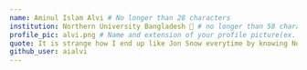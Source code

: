 ```yaml
---
name: Aminul Islam Alvi # No longer than 28 characters
institution: Northern University Bangladesh 🚩 # no longer than 58 characters
profile_pic: alvi.png # Name and extension of your profile picture(ex. mona.png) The picture must be squared and 544px on width and height.
quote: It is strange how I end up like Jon Snow everytime by knowing Nothing # no longer than 100 characters, avoid using quotes(") to guarantee the format remains the same.
github_user: aialvi
---
```

